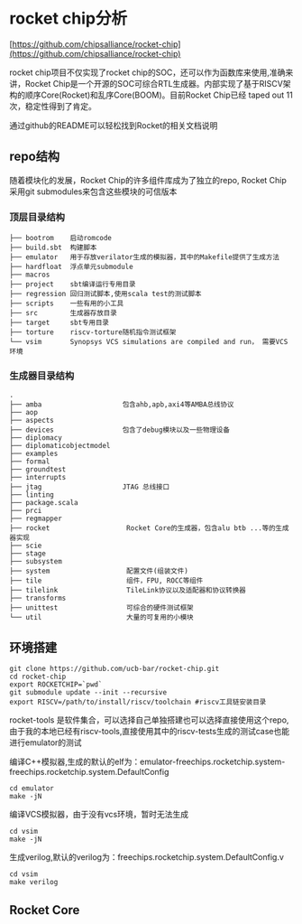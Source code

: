 # rocket chip分析

[https://github.com/chipsalliance/rocket-chip](https://github.com/chipsalliance/rocket-chip)

rocket chip项目不仅实现了rocket chip的SOC，还可以作为函数库来使用,准确来讲，Rocket Chip是一个开源的SOC可综合RTL生成器。内部实现了基于RISCV架构的顺序Core(Rocket)和乱序Core(BOOM)。目前Rocket Chip已经 taped out 11次，稳定性得到了肯定。

通过github的README可以轻松找到Rocket的相关文档说明

## repo结构

随着模块化的发展，Rocket Chip的许多组件库成为了独立的repo, Rocket Chip采用git submodules来包含这些模块的可信版本

### 顶层目录结构

```text
├── bootrom    启动romcode
├── build.sbt  构建脚本
├── emulator   用于存放verilator生成的模拟器，其中的Makefile提供了生成方法
├── hardfloat  浮点单元submodule
├── macros
├── project    sbt编译运行专用目录
├── regression 回归测试脚本,使用scala test的测试脚本
├── scripts    一些有用的小工具
├── src        生成器存放目录
├── target     sbt专用目录
├── torture    riscv-torture随机指令测试框架
└── vsim       Synopsys VCS simulations are compiled and run， 需要VCS环境
```

### 生成器目录结构

```text
.
├── amba                    包含ahb,apb,axi4等AMBA总线协议
├── aop
├── aspects
├── devices                 包含了debug模块以及一些物理设备
├── diplomacy
├── diplomaticobjectmodel
├── examples
├── formal
├── groundtest
├── interrupts
├── jtag                    JTAG 总线接口
├── linting
├── package.scala
├── prci
├── regmapper
├── rocket                   Rocket Core的生成器，包含alu btb ...等的生成器实现
├── scie
├── stage
├── subsystem
├── system                   配置文件(组装文件)
├── tile                     组件，FPU, ROCC等组件
├── tilelink                 TileLink协议以及适配器和协议转换器
├── transforms
├── unittest                 可综合的硬件测试框架
└── util                     大量的可复用的小模块
```

## 环境搭建

```shell
git clone https://github.com/ucb-bar/rocket-chip.git
cd rocket-chip
export ROCKETCHIP=`pwd`
git submodule update --init --recursive
export RISCV=/path/to/install/riscv/toolchain #riscv工具链安装目录
```

rocket-tools 是软件集合，可以选择自己单独搭建也可以选择直接使用这个repo,由于我的本地已经有riscv-tools,直接使用其中的riscv-tests生成的测试case也能进行emulator的测试

编译C++模拟器,生成的默认的elf为：emulator-freechips.rocketchip.system-freechips.rocketchip.system.DefaultConfig

```shell
cd emulator
make -jN
```

编译VCS模拟器，由于没有vcs环境，暂时无法生成

```shell
cd vsim
make -jN
```

生成verilog,默认的verilog为：freechips.rocketchip.system.DefaultConfig.v

```shell
cd vsim
make verilog
```

## Rocket Core

